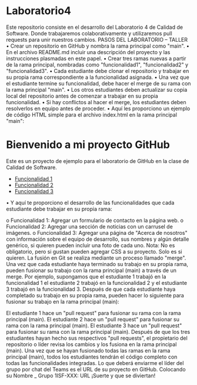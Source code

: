 # Laboratorio4
Este repositorio consiste en el desarrollo del Laboratorio 4 de Calidad de Software. Donde trabajaremos colaborativamente y utilizaremos pull requests para unir nuestros cambios.
PASOS DEL LABORATORIO – TALLER
•	Crear un repositorio en GitHub y nombra la rama principal como "main".
•	En el archivo README.md incluir una descripción del proyecto y las instrucciones plasmadas en este papel.
•	Crear tres ramas nuevas a partir de la rama principal, nombradas como "funcionalidad1", "funcionalidad2" y "funcionalidad3".
•	Cada estudiante debe clonar el repositorio y trabajar en su propia rama correspondiente a la funcionalidad asignada.
•	Una vez que el estudiante termine su funcionalidad, debe hacer el merge de su rama con la rama principal "main".
•	Los otros estudiantes deben actualizar su copia local del repositorio antes de comenzar a trabajar en su propia funcionalidad.
•	Si hay conflictos al hacer el merge, los estudiantes deben resolverlos en equipo antes de proceder.
•	Aquí les proporciono un ejemplo de código HTML simple para el archivo index.html en la rama principal "main":
<!DOCTYPE html>
<html>
  <head>
    <title>Mi proyecto GitHub</title>
  </head>
  <body>
    <h1>Bienvenido a mi proyecto GitHub</h1>
    <p>Este es un proyecto de ejemplo para el laboratorio de GitHub en la clase de Calidad de Software.</p>
    <ul>
      <li><a href="funcionalidad1.html">Funcionalidad 1</a></li>
      <li><a href="funcionalidad2.html">Funcionalidad 2</a></li>
      <li><a href="funcionalidad3.html">Funcionalidad 3</a></li>
    </ul>
  </body>
</html>
•	Y aquí te proporciono el desarrollo de las funcionalidades que cada estudiante debe trabajar en su propia rama:

o	Funcionalidad 1: Agregar un formulario de contacto en la página web.
o	Funcionalidad 2: Agregar una sección de noticias con un carrusel de imágenes.
o	Funcionalidad 3: Agregar una página de "Acerca de nosotros" con información sobre el equipo de desarrollo, sus nombres y algún detalle genérico, si quieren pueden incluir una foto de cada uno.
Nota: No es obligatorio, pero si gustan pueden agregar CSS a su proyecto. Solo es si quieren.
La fusión en Git se realiza mediante un proceso llamado "merge". Una vez que cada estudiante haya terminado su trabajo en su propia rama, pueden fusionar su trabajo con la rama principal (main) a través de un merge.
Por ejemplo, supongamos que el estudiante 1 trabajó en la funcionalidad 1 el estudiante 2 trabajó en la funcionalidad 2 y el estudiante 3 trabajó en la funcionalidad 3. Después de que cada estudiante haya completado su trabajo en su propia rama, pueden hacer lo siguiente para fusionar su trabajo en la rama principal (main):

El estudiante 1 hace un "pull request" para fusionar su rama con la rama principal (main).
El estudiante 2 hace un "pull request" para fusionar su rama con la rama principal (main).
El estudiante 3 hace un "pull request" para fusionar su rama con la rama principal (main).
Después de que los tres estudiantes hayan hecho sus respectivos "pull requests", el propietario del repositorio o líder revisa los cambios y los fusiona en la rama principal (main).
Una vez que se hayan fusionado todas las ramas en la rama principal (main), todos los estudiantes tendrán el código completo con todas las funcionalidades integradas.
Lo que deberá enviarme el líder del grupo por chat del Teams es el URL de su proyecto en GitHub. Colocando su Nombre _ Grupo 1ISF-XXX: URL
¡Suerte y que se diviertan!
